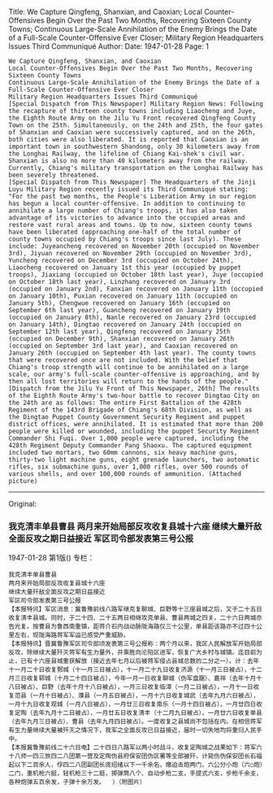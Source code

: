 Title: We Capture Qingfeng, Shanxian, and Caoxian; Local Counter-Offensives Begin Over the Past Two Months, Recovering Sixteen County Towns; Continuous Large-Scale Annihilation of the Enemy Brings the Date of a Full-Scale Counter-Offensive Ever Closer; Military Region Headquarters Issues Third Communiqué
Author:
Date: 1947-01-28
Page: 1

    We Capture Qingfeng, Shanxian, and Caoxian
    Local Counter-Offensives Begin Over the Past Two Months, Recovering Sixteen County Towns
    Continuous Large-Scale Annihilation of the Enemy Brings the Date of a Full-Scale Counter-Offensive Ever Closer
    Military Region Headquarters Issues Third Communiqué
    [Special Dispatch from This Newspaper] Military Region News: Following the recapture of thirteen county towns including Liaocheng and Juye, the Eighth Route Army on the Jilu Yu Front recovered Qingfeng County Town on the 25th. Simultaneously, on the 24th and 25th, the four gates of Shanxian and Caoxian were successively captured, and on the 26th, both cities were also liberated. It is reported that Caoxian is an important town in southwestern Shandong, only 30 kilometers away from the Longhai Railway, the lifeline of Chiang Kai-shek's civil war. Shanxian is also no more than 40 kilometers away from the railway. Currently, Chiang's military transportation on the Longhai Railway has been severely threatened.
    [Special Dispatch from This Newspaper] The Headquarters of the Jinji Luyu Military Region recently issued its Third Communiqué stating: "For the past two months, the People's Liberation Army in our region has begun a local counter-offensive. In addition to continuing to annihilate a large number of Chiang's troops, it has also taken advantage of its victories to advance into the occupied areas and restore vast rural areas and towns. Up to now, sixteen county towns have been liberated (approaching one-half of the total number of county towns occupied by Chiang's troops since last July). These include: Juyeancheng recovered on November 20th (occupied on November 3rd), Jiyuan recovered on November 29th (occupied on November 3rd), Yuncheng recovered on December 3rd (occupied on October 24th), Liaocheng recovered on January 1st this year (occupied by puppet troops), Jiaxiang (occupied on October 18th last year), Juye (occupied on October 18th last year), Linzhang recovered on January 3rd (occupied on January 2nd), Fanxian recovered on January 11th (occupied on January 10th), Puxian recovered on January 11th (occupied on January 5th), Chengwue recovered on January 16th (occupied on September 6th last year), Guancheng recovered on January 19th (occupied on January 8th), Nanle recovered on January 23rd (occupied on January 14th), Dingtao recovered on January 24th (occupied on September 12th last year), Qingfeng recovered on January 25th (occupied on December 9th), Shanxian recovered on January 26th (occupied on September 3rd last year), and Caoxian recovered on January 26th (occupied on September 4th last year). The county towns that were recovered once are not included. With the belief that Chiang's troop strength will continue to be annihilated on a large scale, our army's full-scale counter-offensive is approaching, and by then all lost territories will return to the hands of the people."
    [Dispatch from the Jilu Yu Front of This Newspaper, 26th] The results of the Eighth Route Army's two-hour battle to recover Dingtao City on the 24th are as follows: The entire First Battalion of the 428th Regiment of the 143rd Brigade of Chiang's 68th Division, as well as the Dingtao Puppet County Government Security Regiment and puppet district offices, were annihilated. It is estimated that more than 200 people were killed or wounded, including the puppet Security Regiment Commander Shi Fuqi. Over 1,000 people were captured, including the 428th Regiment Deputy Commander Pang Shaoxu. The captured equipment included two mortars, two 60mm cannons, six heavy machine guns, thirty-two light machine guns, eight grenade launchers, two automatic rifles, six submachine guns, over 1,000 rifles, over 500 rounds of various shells, and over 100,000 rounds of ammunition. (Attached picture)



<hr /> 

Original: 


### 我克清丰单县曹县  两月来开始局部反攻收复县城十六座  继续大量歼敌全面反攻之期日益接近  军区司令部发表第三号公报

1947-01-28
第1版()
专栏：

    我克清丰单县曹县
    两月来开始局部反攻收复县城十六座
    继续大量歼敌全面反攻之期日益接近
    军区司令部发表第三号公报
    【本报特讯】军区消息：冀鲁豫前线八路军继克复聊城、巨野等十三座县城之后，又于二十五日收复清丰县城。同时，于二十四、二十五两日相继攻克单县、曹县两城之四关，二十六日两城亦告光复。按曹县为鲁西南重镇，距蒋介石内战动脉陇海路仅三十公里，单县距该路亦不过四十公里左右，现陇海路蒋军军运已感受严重威胁。
    【本报特讯】晋冀鲁豫军区司令部顷发表第三号公报称：两个月以来，我区人民解放军开始局部反攻，除继续大量歼灭蒋军有生力量外，并乘胜向沦陷区进军，恢复广大乡村与城镇。迄目前为止，已有十六座县城重获解放（接近去年七月以后被蒋军侵占县城总数的二分之一）。计：去年十一月二十日收复鄄城（十一月三日被占），十一月二十九日收复济源（十一月三日被占），十二月三日收复郓城（十月二十四日被占），今年一月一日收复聊城（伪军盘踞）、嘉祥（去年十月十八日被占）、巨野（去年十月十八日被占），一月三日收复临漳（一月二日被占），一月十一日收复范县（一月十日被占）、濮县（一月五日被占），一月十六日收复城武（去年九月六日被占），一月十九日收复观城（一月八日被占），一月廿三日收复南乐（一月十四日被占），一月廿四日收复定陶（去年九月十二日被占），一月廿五日收复清丰（十二月九日被占），一月廿六日收复单县（去年九月三日被占）、曹县（去年九月四日被占）。一度收复之县城尚不包括在内。在相信蒋军有生力量继续大量被歼灭之情况下，我军之全面反攻已日益接近，届时一切失地均将重归人民手中。
    【本报冀鲁豫前线二十六日电】二十四日八路军以两小时战斗，收复定陶城之战果如下：蒋军六十八师一四三旅四二八团第一营及定陶伪县府保安团伪区署等全部被歼，计毙伤伪保安团长石福起以下二百余人，俘四二八团副团长庞绍绪以下一千余名，缴迫击炮两门，六公分小炮（六○炮）二门，重机枪六挺，轻机枪三十二挺，掷弹筒八个、自动步枪二支，手提式六支，步枪千余支，各种炮弹五百余发，子弹十余万发。  ）（附图片）    
